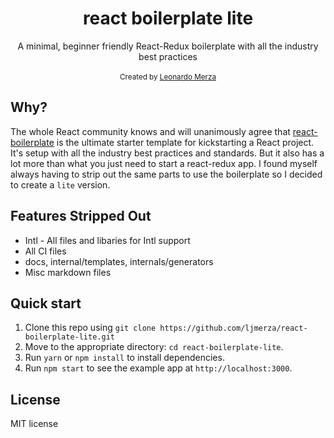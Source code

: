 <div align="center"><h1>react boilerplate lite</h1></div>
<div align="center">A minimal, beginner friendly React-Redux boilerplate with all the industry best practices</div>

<br />

<div align="center">
  <sub>Created by <a href="https://github.com/ljmerza">Leonardo Merza</a></sub>
</div>

## Why?
The whole React community knows and will unanimously agree that [react-boilerplate](https://github.com/react-boilerplate/react-boilerplate) is the ultimate starter template for kickstarting a React project. It's setup with all the industry best practices and standards. But it also has a lot more than what you just need to start a react-redux app. I found myself always having to strip out the same parts to use the boilerplate so I decided to create a `lite` version. 

## Features Stripped Out
- Intl - All files and libaries for Intl support
- All CI files
- docs, internal/templates, internals/generators
- Misc markdown files

## Quick start
1. Clone this repo using `git clone https://github.com/ljmerza/react-boilerplate-lite.git`
2. Move to the appropriate directory: `cd react-boilerplate-lite`.<br />
3. Run `yarn` or `npm install` to install dependencies.<br />
4. Run `npm start` to see the example app at `http://localhost:3000`.

## License
MIT license
